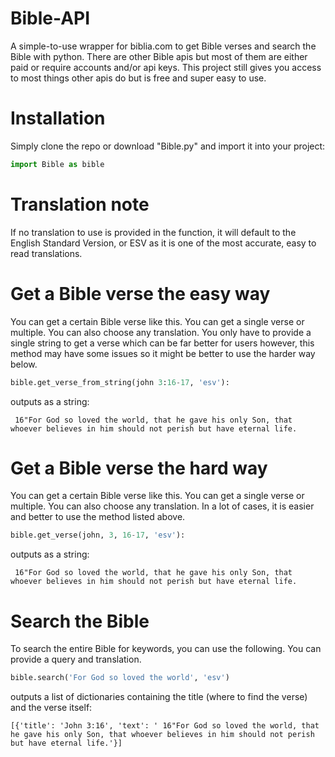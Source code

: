 # Bible-API
A simple-to-use wrapper for biblia.com to get Bible verses and search the Bible with python. There are other Bible apis but most of them are either paid or require accounts and/or api keys. This project still gives you access to most things other apis do but is free and super easy to use. 


# Installation
Simply clone the repo or download "Bible.py" and import it into your project:
```python
import Bible as bible
```
# Translation note
If no translation to use is provided in the function, it will default to the English Standard Version, or ESV as it is one of the most accurate, easy to read translations.


# Get a Bible verse the easy way
You can get a certain Bible verse like this. You can get a single verse or multiple. You can also choose any translation. You only have to provide a single string to get a verse which can be far better for users however, this method may have some issues so it might be better to use the harder way below.
```python
bible.get_verse_from_string(john 3:16-17, 'esv'):
```
outputs as a string:
```
 16"For God so loved the world, that he gave his only Son, that whoever believes in him should not perish but have eternal life.
```

# Get a Bible verse the hard way
You can get a certain Bible verse like this. You can get a single verse or multiple. You can also choose any translation. In a lot of cases, it is easier and better to use the method listed above.
```python
bible.get_verse(john, 3, 16-17, 'esv'):
```
outputs as a string:
```
 16"For God so loved the world, that he gave his only Son, that whoever believes in him should not perish but have eternal life.
```

# Search the Bible
To search the entire Bible for keywords, you can use the following. You can provide a query and translation.
```python
bible.search('For God so loved the world', 'esv')
```
outputs a list of dictionaries containing the title (where to find the verse) and the verse itself:
```
[{'title': 'John 3:16', 'text': ' 16"For God so loved the world, that he gave his only Son, that whoever believes in him should not perish but have eternal life.'}]
```



